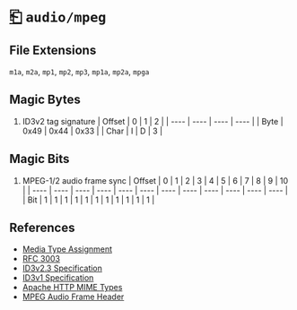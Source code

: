 # [⎗](../README.md) `audio/mpeg`

## File Extensions

`m1a`, `m2a`, `mp1`, `mp2`, `mp3`, `mp1a`, `mp2a`, `mpga`

## Magic Bytes

1. ID3v2 tag signature
   | Offset | 0 | 1 | 2 |
   | ---- | ---- | ---- | ---- |
   | Byte | 0x49 | 0x44 | 0x33 |
   | Char | I | D | 3 |

## Magic Bits

1. MPEG-1/2 audio frame sync
   | Offset | 0 | 1 | 2 | 3 | 4 | 5 | 6 | 7 | 8 | 9 | 10 |
   | ---- | ---- | ---- | ---- | ---- | ---- | ---- | ---- | ---- | ---- | ---- | ---- |
   | Bit | 1 | 1 | 1 | 1 | 1 | 1 | 1 | 1 | 1 | 1 | 1 |

## References

- [Media Type Assignment](https://www.iana.org/assignments/media-types/audio/mpeg)
- [RFC 3003](https://datatracker.ietf.org/doc/html/rfc3003)
- [ID3v2.3 Specification](https://id3lib.sourceforge.net/id3/id3v2.3.0.html)
- [ID3v1 Specification](https://id3lib.sourceforge.net/id3/id3v1.html)
- [Apache HTTP MIME Types](https://svn.apache.org/repos/asf/httpd/httpd/trunk/docs/conf/mime.types)
- [MPEG Audio Frame Header](https://www.datavoyage.com/mpgscript/mpeghdr.htm)
